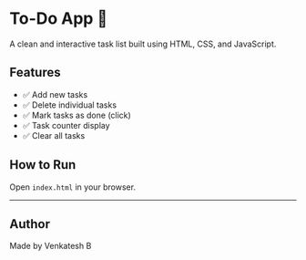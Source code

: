 # To-Do App 📝

A clean and interactive task list built using HTML, CSS, and JavaScript.

## Features

- ✅ Add new tasks
- ✅ Delete individual tasks
- ✅ Mark tasks as done (click)
- ✅ Task counter display
- ✅ Clear all tasks

## How to Run

Open `index.html` in your browser.

---

## Author

Made by Venkatesh B
